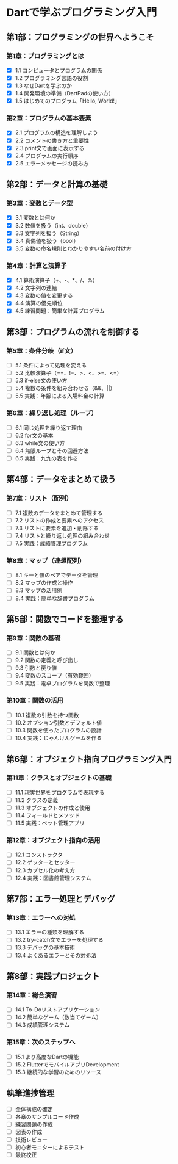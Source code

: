 # Dartで学ぶプログラミング入門

## 第1部：プログラミングの世界へようこそ

### 第1章：プログラミングとは
- [x] 1.1 コンピュータとプログラムの関係
- [x] 1.2 プログラミング言語の役割
- [x] 1.3 なぜDartを学ぶのか
- [x] 1.4 開発環境の準備（DartPadの使い方）
- [x] 1.5 はじめてのプログラム「Hello, World!」

### 第2章：プログラムの基本要素
- [x] 2.1 プログラムの構造を理解しよう
- [x] 2.2 コメントの書き方と重要性
- [x] 2.3 print文で画面に表示する
- [x] 2.4 プログラムの実行順序
- [x] 2.5 エラーメッセージの読み方

## 第2部：データと計算の基礎

### 第3章：変数とデータ型
- [x] 3.1 変数とは何か
- [x] 3.2 数値を扱う（int、double）
- [x] 3.3 文字列を扱う（String）
- [x] 3.4 真偽値を扱う（bool）
- [x] 3.5 変数の命名規則とわかりやすい名前の付け方

### 第4章：計算と演算子
- [x] 4.1 算術演算子（+、-、*、/、%）
- [x] 4.2 文字列の連結
- [x] 4.3 変数の値を変更する
- [x] 4.4 演算の優先順位
- [x] 4.5 練習問題：簡単な計算プログラム

## 第3部：プログラムの流れを制御する

### 第5章：条件分岐（if文）
- [ ] 5.1 条件によって処理を変える
- [ ] 5.2 比較演算子（==、!=、>、<、>=、<=）
- [ ] 5.3 if-else文の使い方
- [ ] 5.4 複数の条件を組み合わせる（&&、||）
- [ ] 5.5 実践：年齢による入場料金の計算

### 第6章：繰り返し処理（ループ）
- [ ] 6.1 同じ処理を繰り返す理由
- [ ] 6.2 for文の基本
- [ ] 6.3 while文の使い方
- [ ] 6.4 無限ループとその回避方法
- [ ] 6.5 実践：九九の表を作る

## 第4部：データをまとめて扱う

### 第7章：リスト（配列）
- [ ] 7.1 複数のデータをまとめて管理する
- [ ] 7.2 リストの作成と要素へのアクセス
- [ ] 7.3 リストに要素を追加・削除する
- [ ] 7.4 リストと繰り返し処理の組み合わせ
- [ ] 7.5 実践：成績管理プログラム

### 第8章：マップ（連想配列）
- [ ] 8.1 キーと値のペアでデータを管理
- [ ] 8.2 マップの作成と操作
- [ ] 8.3 マップの活用例
- [ ] 8.4 実践：簡単な辞書プログラム

## 第5部：関数でコードを整理する

### 第9章：関数の基礎
- [ ] 9.1 関数とは何か
- [ ] 9.2 関数の定義と呼び出し
- [ ] 9.3 引数と戻り値
- [ ] 9.4 変数のスコープ（有効範囲）
- [ ] 9.5 実践：電卓プログラムを関数で整理

### 第10章：関数の活用
- [ ] 10.1 複数の引数を持つ関数
- [ ] 10.2 オプション引数とデフォルト値
- [ ] 10.3 関数を使ったプログラムの設計
- [ ] 10.4 実践：じゃんけんゲームを作る

## 第6部：オブジェクト指向プログラミング入門

### 第11章：クラスとオブジェクトの基礎
- [ ] 11.1 現実世界をプログラムで表現する
- [ ] 11.2 クラスの定義
- [ ] 11.3 オブジェクトの作成と使用
- [ ] 11.4 フィールドとメソッド
- [ ] 11.5 実践：ペット管理アプリ

### 第12章：オブジェクト指向の活用
- [ ] 12.1 コンストラクタ
- [ ] 12.2 ゲッターとセッター
- [ ] 12.3 カプセル化の考え方
- [ ] 12.4 実践：図書館管理システム

## 第7部：エラー処理とデバッグ

### 第13章：エラーへの対処
- [ ] 13.1 エラーの種類を理解する
- [ ] 13.2 try-catch文でエラーを処理する
- [ ] 13.3 デバッグの基本技術
- [ ] 13.4 よくあるエラーとその対処法

## 第8部：実践プロジェクト

### 第14章：総合演習
- [ ] 14.1 To-Doリストアプリケーション
- [ ] 14.2 簡単なゲーム（数当てゲーム）
- [ ] 14.3 成績管理システム

### 第15章：次のステップへ
- [ ] 15.1 より高度なDartの機能
- [ ] 15.2 FlutterでモバイルアプリDevelopment
- [ ] 15.3 継続的な学習のためのリソース

## 執筆進捗管理
- [ ] 全体構成の確定
- [ ] 各章のサンプルコード作成
- [ ] 練習問題の作成
- [ ] 図表の作成
- [ ] 技術レビュー
- [ ] 初心者モニターによるテスト
- [ ] 最終校正